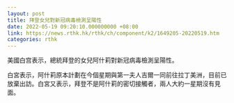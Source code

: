 ```yaml
---
layout: post
title: 拜登女兒對新冠病毒檢測呈陽性
date: 2022-05-19 09:20:10.000000000 +08:00
link: https://news.rthk.hk/rthk/ch/component/k2/1649205-20220519.htm
categories: rthk
---
```


美國白宫表示，總統拜登的女兒阿什莉對新冠病毒檢測呈陽性。

白宮表示，阿什莉原本計劃在今個星期與第一夫人吉爾一同前往拉丁美洲，目前已放棄出訪。白宮又表示，拜登不是阿什莉的密切接觸者，兩人大約一星期沒有見面。
